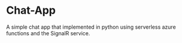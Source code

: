 # Chat-App
A simple chat app that implemented in python using serverless azure functions and the SignalR service.